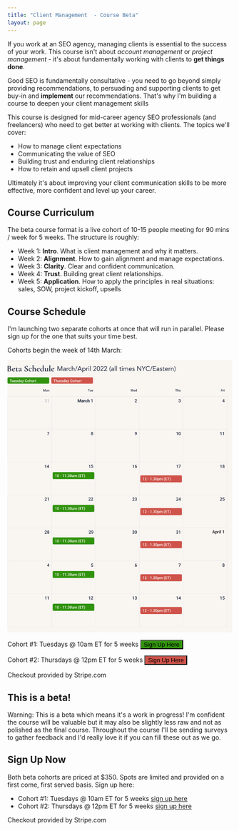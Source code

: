 ```yaml
---
title: "Client Management  - Course Beta"
layout: page
---
```


If you work at an SEO agency, managing clients is essential to the success of your work. This course isn't about *account management* or *project management* - it's about fundamentally working with clients to **get things done**.

Good SEO is fundamentally consultative - you need to go beyond simply providing recommendations, to persuading and supporting clients to get buy-in and **implement** our recommendations. That's why I'm building a course to deepen your client management skills

This course is designed for mid-career agency SEO professionals (and freelancers) who need to get better at working with clients. The topics we'll cover:

- How to manage client expectations
- Communicating the value of SEO
- Building trust and enduring client relationships
- How to retain and upsell client projects

Ultimately it's about improving your client communication skills to be more effective, more confident and level up your career.

## Course Curriculum

The beta course format is a live cohort of 10-15 people meeting for 90 mins / week for 5 weeks. The structure is roughly:

- Week 1: **Intro**. What is client management and why it matters.
- Week 2: **Alignment**. How to gain alignment and manage expectations.
- Week 3: **Clarity**. Clear and confident communication.
- Week 4: **Trust**. Building great client relationships.
- Week 5: **Application**. How to apply the principles in real situations: sales, SOW, project kickoff, upsells

## Course Schedule

<span class="red">I'm launching two separate cohorts at once that will run in parallel. Please sign up for the one that suits your time best.</span>

Cohorts begin the week of 14th March:

![](/images/2022-client-mgmt-beta-schedule.png)

Cohort #1: Tuesdays @ 10am ET for 5 weeks <button href="https://buy.stripe.com/dR63evfv42xNdmU8wy" class="dib br3 ml2 pa2 f5 white bn shadow-3 pointer grow" style="background-color:#31930c">Sign Up Here</button>

Cohort #2: Thursdays @ 12pm ET for 5 weeks <button href="https://buy.stripe.com/bIY16ngz8egv1EcaEH" class="dib br3 ml2 pa2 f5 white bn shadow-3 pointer grow" style="background-color:#cf534a">Sign Up Here</button>

<span class="f5 black-50 i">Checkout provided by Stripe.com</span>

## This is a beta!

Warning: This is a beta which means it's a work in progress! I'm confident the course will be valuable but it may also be slightly less raw and not as polished as the final course. Throughout the course I'll be sending surveys to gather feedback and I'd really love it if you can fill these out as we go.

## Sign Up Now

Both beta cohorts are priced at $350. Spots are limited and provided on a first come, first served basis. Sign up here:

- Cohort #1: Tuesdays @ 10am ET for 5 weeks [sign up here](https://buy.stripe.com/dR63evfv42xNdmU8wy)
- Cohort #2: Thursdays @ 12pm ET for 5 weeks [sign up here](https://buy.stripe.com/bIY16ngz8egv1EcaEH)

<span class="f5 black-50 i">Checkout provided by Stripe.com</span>
